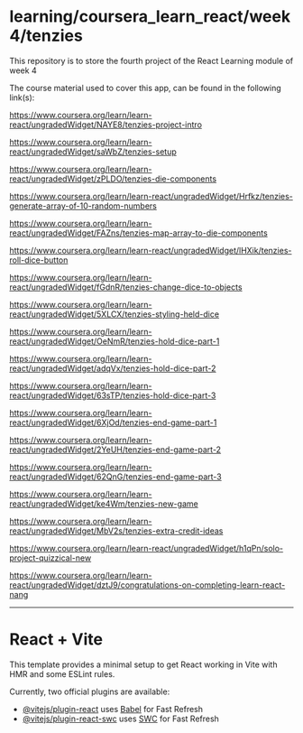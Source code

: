 # learning/coursera_learn_react/week4/tenzies
This repository is to store the fourth project of the React Learning module of week 4

The course material used to cover this app, can be found in the following link(s): 

https://www.coursera.org/learn/learn-react/ungradedWidget/NAYE8/tenzies-project-intro

https://www.coursera.org/learn/learn-react/ungradedWidget/saWbZ/tenzies-setup

https://www.coursera.org/learn/learn-react/ungradedWidget/zPLDO/tenzies-die-components

https://www.coursera.org/learn/learn-react/ungradedWidget/Hrfkz/tenzies-generate-array-of-10-random-numbers

https://www.coursera.org/learn/learn-react/ungradedWidget/FAZns/tenzies-map-array-to-die-components

https://www.coursera.org/learn/learn-react/ungradedWidget/lHXik/tenzies-roll-dice-button

https://www.coursera.org/learn/learn-react/ungradedWidget/fGdnR/tenzies-change-dice-to-objects

https://www.coursera.org/learn/learn-react/ungradedWidget/5XLCX/tenzies-styling-held-dice

https://www.coursera.org/learn/learn-react/ungradedWidget/OeNmR/tenzies-hold-dice-part-1

https://www.coursera.org/learn/learn-react/ungradedWidget/adqVx/tenzies-hold-dice-part-2

https://www.coursera.org/learn/learn-react/ungradedWidget/63sTP/tenzies-hold-dice-part-3

https://www.coursera.org/learn/learn-react/ungradedWidget/6XjOd/tenzies-end-game-part-1

https://www.coursera.org/learn/learn-react/ungradedWidget/2YeUH/tenzies-end-game-part-2

https://www.coursera.org/learn/learn-react/ungradedWidget/62QnG/tenzies-end-game-part-3

https://www.coursera.org/learn/learn-react/ungradedWidget/ke4Wm/tenzies-new-game

https://www.coursera.org/learn/learn-react/ungradedWidget/MbV2s/tenzies-extra-credit-ideas

https://www.coursera.org/learn/learn-react/ungradedWidget/h1qPn/solo-project-quizzical-new

https://www.coursera.org/learn/learn-react/ungradedWidget/dztJ9/congratulations-on-completing-learn-react-nang

-------------------------------------------------------------------------------------------------------------

# React + Vite

This template provides a minimal setup to get React working in Vite with HMR and some ESLint rules.

Currently, two official plugins are available:

- [@vitejs/plugin-react](https://github.com/vitejs/vite-plugin-react/blob/main/packages/plugin-react/README.md) uses [Babel](https://babeljs.io/) for Fast Refresh
- [@vitejs/plugin-react-swc](https://github.com/vitejs/vite-plugin-react-swc) uses [SWC](https://swc.rs/) for Fast Refresh
